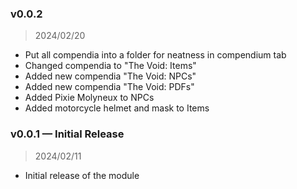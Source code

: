 ### v0.0.2

> 2024/02/20

- Put all compendia into a folder for neatness in compendium tab
- Changed compendia to "The Void: Items"
- Added new compendia "The Void: NPCs"
- Added new compendia "The Void: PDFs"
- Added Pixie Molyneux to NPCs
- Added motorcycle helmet and mask to Items

### v0.0.1 — Initial Release

> 2024/02/11

- Initial release of the module